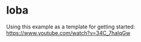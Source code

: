 # loba

Using this example as a template for getting started: https://www.youtube.com/watch?v=34C_7halqGw
